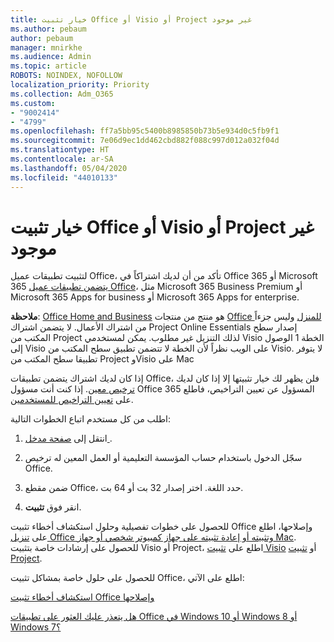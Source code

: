 ```yaml
---
title: خيار تثبيت Office أو Visio أو Project غير موجود
ms.author: pebaum
author: pebaum
manager: mnirkhe
ms.audience: Admin
ms.topic: article
ROBOTS: NOINDEX, NOFOLLOW
localization_priority: Priority
ms.collection: Adm_O365
ms.custom:
- "9002414"
- "4799"
ms.openlocfilehash: ff7a5bb95c5400b8985850b73b5e934d0c5fb9f1
ms.sourcegitcommit: 7e06d9ec1dd462cbd882f088c997d012a032f04d
ms.translationtype: HT
ms.contentlocale: ar-SA
ms.lasthandoff: 05/04/2020
ms.locfileid: "44010133"
---
```

# <a name="no-option-to-install-office-visio-or-project"></a>خيار تثبيت Office أو Visio أو Project غير موجود

لتثبيت تطبيقات عميل Office، تأكد من أن لديك اشتراكاً في Office 365 أو Microsoft 365 [يتضمن تطبيقات عميل Office](https://support.office.com/article/office-for-home-and-office-for-business-plans-28cbc8cf-1332-4f04-9123-9b660abb629e)، مثل Microsoft 365 Business Premium أو Microsoft 365 Apps for business أو Microsoft 365 Apps for enterprise.

**ملاحظة**: [Office Home and Business](https://products.office.com/home-and-business) هو منتج من منتجات [Office للمنزل](https://support.office.com/article/28cbc8cf-1332-4f04-9123-9b660abb629e?wt.mc_id=Alchemy_ClientDIA) وليس جزءاً من اشتراك الأعمال. لا يتضمن اشتراك Project Online Essentials إصدار سطح المكتب من Project لذلك التنزيل غير مطلوب. يمكن لمستخدمي Visio الخطة 1 الوصول إلى Visio على الويب نظراً لأن الخطة لا تتضمن تطبيق سطح المكتب من Visio. لا يتوفر تطبيقا سطح المكتب من Project وVisio على Mac

إذا كان لديك اشتراك يتضمن تطبيقات Office، فلن يظهر لك خيار تثبيتها إلا إذا كان لديك [ترخيص معين](https://support.office.com/article/what-office-365-business-product-or-license-do-i-have-f8ab5e25-bf3f-4a47-b264-174b1ee925fd?wt.mc_id=scl_installoffice_home). إذا كنت أنت مسؤول Office 365 المسؤول عن تعيين التراخيص، فاطلع على [تعيين التراخيص للمستخدمين](https://support.office.com/article/assign-licenses-to-users-in-office-365-for-business-997596b5-4173-4627-b915-36abac6786dc?wt.mc_id=scl_installoffice_home).


اطلب من كل مستخدم اتباع الخطوات التالية:

1. انتقل إلى [صفحة مدخل ](https://portal.office.com/OLS/MySoftware.aspx).

2. سجّل الدخول باستخدام حساب المؤسسة التعليمية أو العمل المعين له ترخيص Office.

3. ضمن مقطع Office، حدد اللغة. اختر إصدار 32 بت أو 64 بت.

4. انقر فوق **تثبيت**.

للحصول على خطوات تفصيلية وحلول استكشاف أخطاء تثبيت Office وإصلاحها، اطلع على [تنزيل Office وتثبيته أو إعادة تثبيته على جهاز كمبيوتر شخصي أو جهاز Mac](https://support.office.com/article/4414eaaf-0478-48be-9c42-23adc4716658?wt.mc_id=Alchemy_ClientDIA). للحصول على إرشادات خاصة بتثبيت Visio أو Project، اطلع على [تثبيت Visio](https://support.office.com/article/f98f21e3-aa02-4827-9167-ddab5b025710) أو [تثبيت Project](https://support.office.com/article/7059249b-d9fe-4d61-ab96-5c5bf435f281).

للحصول على حلول خاصة بمشاكل تثبيت Office، اطلع على الآتي:

[استكشاف أخطاء تثبيت Office وإصلاحها](https://support.office.com/article/35ff2def-e0b2-4dac-9784-4cf212c1f6c2#BKMK_ErrorMessages)

[هل يتعذر عليك العثور على تطبيقات Office في Windows 10 أو Windows 8 أو Windows 7؟](https://support.office.com/article/can-t-find-office-applications-in-windows-10-windows-8-or-windows-7-907ce545-6ae8-459b-8d9d-de6764a635d6)
